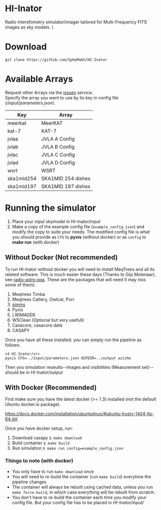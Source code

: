 # HI-Inator
Radio interefometry simulator/imager tailored for Multi-Frequency FITS images as sky models. \\

# Download
```
git clone https://github.com/SpheMakh/HI-Inator
```

# Available Arrays
Request other Arrays via the [issues](https://github.com/SpheMakh/HI-Inator/issues) service.   
Specify the array you want to use by its key in config file (*/input/parameters.json*).  

| Key | Array |    
| ------|-----|  
|meerkat|MeerKAT|  
|kat-7|KAT-7|  
|jvlaa|JVLA A Config|  
|jvlab|JVLA B Config|  
|jvlac|JVLA C Config|    
|jvlad|JVLA D Config|  
|wsrt|WSRT|  
|ska1mid254|SKA1MID 254 dishes|  
|ska1mid197|SKA1MID 197 dishes|  


# Running the simulator
1. Place your input skymodel in HI-Inator/input  
2. Make a copy of the example config file (`example_config.json`) and modify the copy to suite your needs. 
The modified config file is what you should provide as `CFG` to **pyxis** (without docker) or as `config` to **make run** (with docker)

## Without Docker (Not recommended)
To run HI-Inator without docker you will need to install MeqTrees and all its related software. This is much easier these days (Thanks to Gijs Molenaar), see [radio-astro ppa](https://launchpad.net/~radio-astro/+archive/ubuntu/main). These are the packages that will need (I may niss some of them):

1. Meqtrees Timba
2. Meqtrees Cattery, Owlcat, Purr  
3. [simms](https://github.com/sphemakh/simms)  
4. Pyxis
5. LWIMAGER
6. WSClean (Optional but very usefull)
7. Casacore, casacore data
8. CASAPY

Once you have all these installed: you can simply run the pipeline as follows. 
```
cd HI-Inator/src
pyxis CFG=../input/parameters.json OUTDIR=../output azishe
```

Then you simulation reseults--images and visibilities (Measurement set)-- should be in HI-Inator/output

## With Docker (Recommended)
First make sure you have the latest docker (>= 1.3) installed (not the default Ubuntu docker.io package).

https://docs.docker.com/installation/ubuntulinux/#ubuntu-trusty-1404-lts-64-bit

Once you have docker setup, run: 

1. Download casapy `$ make download`  
2. Build container `$ make build`  
3. Run simulation `$ make run config=example_config.json`  

### Things to note (with docker)
* You only have to run `make download` once  
* You will need to re-build the container (run `make build`) everytime the pipeline changes
* The container will always be rebuilt using cached data, unless you run `make force-build`, 
in which case everything will be rebuilt from scratch.  
* You don't have to re-build the container each time you modify your config file. But your config file has to be placed in *HI-Inator/input/*
